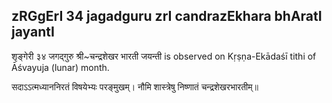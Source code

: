 ## zRGgErI 34 jagadguru zrI candrazEkhara bhAratI jayantI

शृङ्गेरी ३४ जगद्गुरु श्री~चन्द्रशेखर भारती जयन्ती is observed on Kṛṣṇa-Ekādaśī tithi of Āśvayuja (lunar) month.



सदाऽऽत्मध्याननिरतं विषयेभ्यः परङ्मुखम्।
नौमि शास्त्रेषु निष्णातं चन्द्रशेखरभारतीम्॥

